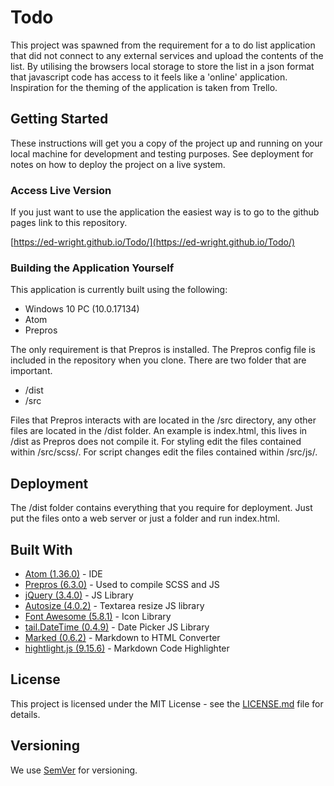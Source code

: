 # Todo

This project was spawned from the requirement for a to do list application that did not connect to any external services and upload the contents of the list. By utilising the browsers local storage to store the list in a json format that javascript code has access to it feels like a 'online' application. Inspiration for the theming of the application is taken from Trello.

## Getting Started

These instructions will get you a copy of the project up and running on your local machine for development and testing purposes. See deployment for notes on how to deploy the project on a live system.

### Access Live Version

If you just want to use the application the easiest way is to go to the github pages link to this repository.

[https://ed-wright.github.io/Todo/](https://ed-wright.github.io/Todo/)

### Building the Application Yourself

This application is currently built using the following:

- Windows 10 PC (10.0.17134)
- Atom
- Prepros

The only requirement is that Prepros is installed. The Prepros config file is included in the repository when you clone. There are two folder that are important.

- /dist
- /src

Files that Prepros interacts with are located in the /src directory, any other files are located in the /dist folder. An example is index.html, this lives in /dist as Prepros does not compile it. For styling edit the files contained within /src/scss/. For script changes edit the files contained within /src/js/.

## Deployment

The /dist folder contains everything that you require for deployment. Just put the files onto a web server or just a folder and run index.html.

## Built With

- [Atom (1.36.0)](https://atom.io/) - IDE
- [Prepros (6.3.0)](https://prepros.io/) - Used to compile SCSS and JS
- [jQuery (3.4.0)](https://jquery.com/) - JS Library
- [Autosize (4.0.2)](http://www.jacklmoore.com/autosize/) - Textarea resize JS library
- [Font Awesome (5.8.1)](https://fontawesome.com/) - Icon Library
- [tail.DateTime (0.4.9)](https://github.com/pytesNET/tail.DateTime) - Date Picker JS Library
- [Marked (0.6.2)](https://github.com/markedjs/marked/) - Markdown to HTML Converter
- [hightlight.js (9.15.6)](git.io/hljslicense) - Markdown Code Highlighter

## License

This project is licensed under the MIT License - see the [LICENSE.md](LICENSE.md) file for details.

## Versioning

We use [SemVer](http://semver.org/) for versioning.
